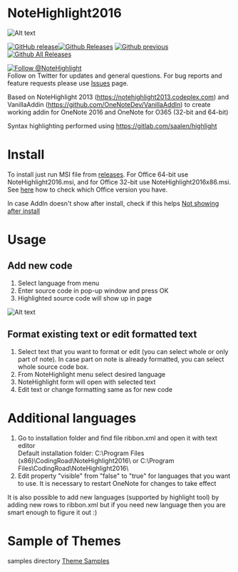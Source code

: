 # NoteHighlight2016
![Alt text](/img/menu.png?raw=true "Menu")

[![GitHub release](https://img.shields.io/github/release/elvirbrk/NoteHighlight2016.svg)](https://github.com/elvirbrk/NoteHighlight2016/releases/tag/v3.7)[![Github Releases](https://img.shields.io/github/downloads/elvirbrk/NoteHighlight2016/latest/total.svg)](https://github.com/elvirbrk/NoteHighlight2016/releases/tag/v3.7)
[![Github previous](https://img.shields.io/github/downloads/elvirbrk/NoteHighlight2016/v3.6/total.svg)](https://github.com/elvirbrk/NoteHighlight2016/releases/tag/v3.6)
[![Github All Releases](https://img.shields.io/github/downloads/elvirbrk/NoteHighlight2016/total.svg)](https://github.com/elvirbrk/NoteHighlight2016/releases)

[![Follow @NoteHighlight](https://img.shields.io/twitter/follow/NoteHighlight.svg?style=social&label=Follow%20@NoteHighlight)](https://twitter.com/NoteHighlight?ref_src=twsrc%5Etfw)<br >
Follow on Twitter for updates and general questions. For bug reports and feature requests please use [Issues](https://github.com/elvirbrk/NoteHighlight2016/issues) page.

Based on NoteHighlight 2013 (https://notehighlight2013.codeplex.com) and VanillaAddin (https://github.com/OneNoteDev/VanillaAddIn) to create working addin for OneNote 2016 and OneNote for O365 (32-bit and 64-bit) 

Syntax highlighting performed using https://gitlab.com/saalen/highlight

# Install
To install just run MSI file from [releases](https://github.com/elvirbrk/NoteHighlight2016/releases). For Office 64-bit use NoteHighlight2016.msi, and for Office 32-bit use NoteHighlight2016x86.msi.
See [here](https://support.office.com/en-us/article/About-Office-What-version-of-Office-am-I-using-932788B8-A3CE-44BF-BB09-E334518B8B19?ui=en-US&rs=en-US&ad=US) how to check which Office version you have.

In case AddIn doesn't show after install, check if this helps [Not showing after install](https://github.com/elvirbrk/NoteHighlight2016/issues/7)

# Usage
## Add new code
1. Select language from menu
2. Enter source code in pop-up window and press OK
3. Highlighted source code will show up in page

![Alt text](/img/usage.png?raw=true "Usage")

## Format existing text or edit formatted text
1. Select text that you want to format or edit (you can select whole or only part of note). In case part on note is already formatted, you can select whole source code box.
2. From NoteHighlight menu select desired language
3. NoteHighlight form will open with selected text
4. Edit text or change formatting same as for new code

# Additional languages
1. Go to installation folder and find file ribbon.xml and open it with text editor <br />
Default installation folder: C:\Program Files (x86)\CodingRoad\NoteHighlight2016\ or C:\Program Files\CodingRoad\NoteHighlight2016\
2. Edit property "visible" from "false" to "true" for languages that you want to use. It is necessary to restart OneNote for changes to take effect

It is also possible to add new languages (supported by highlight tool) by adding new rows to ribbon.xml but if you need new language then you are smart enough to figure it out :)

# Sample of Themes
samples directory [Theme Samples](./img/Theme%20Samples/ThemeSample.md)